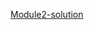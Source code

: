 <a href="https://sagar-aute.github.io/coursera-test/module2-solution/index.html" target="_blank" title="Like Our Page!">Module2-solution</a>
